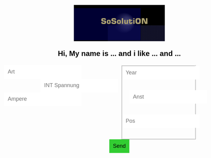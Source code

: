 

<html lang="en">

<head>
	<meta charset="utf-8">
	<meta http-equiv="X-UA-Compatible" content="IE=edge">
	<meta name="viewport" content="width=device-width, initial-scale=1.0">
	<title>Simple website</title>
	<title>A wme!</title>
	<style>
		body {
			text-align: center;
			background: url("https://cdn.pixabay.com/photo/2018/02/02/17/24/background-3125893_1280.jpg");
			color: white;
			font-family: Helvetica;
			background-size: cover;
			background-position: center center;
			background-repeat: no-repeat;
			background-attachment: fixed;
		}
		p {
			font-size: 24px;
			color: black;
		}
		input {
			border: 0;
			padding: 12px;
			font-size: 18px;
		}
		input[type="submit"] {
			background: limegreen;
			color: black;
		}
		.formBoxL{			
			width: 160px*(scrolled/10);    		
			max-width: 80%;
			left: 10px;
		}
		.formBoxK{			
			width: 1200px;    		
			max-width: 100%;
			left: 10px;
		}
		.squares {
			display: flex;
			justify-content: center;
		}
		.icon1,
		.icon2 {
			width: 240px;
			height: 240px;			
		}
		.icon1 {			
			display: flex;
			flex-wrap: wrap;
			position: relative;
			justify-content: center;		
		}
		.icon2 {			
			border-style: ridge;
			display: flex;
			flex-wrap: wrap;
			align-items: left;
			justify-content: center;
   }
		#box {
    width: 200px;
    height: 200px;
	max-width: 100%;
	position: relative;     
 }
#box div{    
    height: 100%;    
    border-radius: 50%;
	aspect-ratio: 1;
	position:absolute;
    background-color: rgb(15, 14, 14);
    box-shadow: inset 0 0 1em rgba(0, 0, 0, 0);
 }
		#Con {
			text-align: center;
			color: purple;
			font-family: Helvetica;
		}
		p {
			font-size: 24px;
			color: black;
		}
	</style>
	<img src="https://raw.githubusercontent.com/Wicker1090/Wicker1090.github.io/main/Images/weiter%20(1).png" alt="logo"
		width="300" height="120">
	<p>
		<b>Hi, My name is ... and i like ... and ...</b>
	</p>
	<form>
		<div class="squares">			
			<div class="icon1">
				<div>
				<div class="formBoxL">					
					<label for="Bezeichner">
						<input type="text" id="Bezeichner" placeholder="Art">						
				</div>
				<div class="formBoxK">					
					<label for="Spann">
						<input type="number" placeholder="INT Spannung">						
				</div>
				<div class="formBoxL">					
					<label for="Amp">
						<input type="number" id="A" placeholder="Ampere">
						</div>
				</div>
			</div>
			<div id="box">
			</div>
			<div class="icon2">   					
				<div class="formBoxK">					
					<label for="yr">
						<input type="number" id="yr" placeholder="Year" />						
				</div>
				<div class="formBoxL">					
					<label for="Anst">
						<input type="text" id="an" placeholder="Anst" />						
				</div>
				<div class="formBoxK">					
					<label for="pos">
						<input type="number" id="ps" placeholder="Pos" />						
				</div>
			</div>
		</div>
		<div>
			<input type="submit" id="btn" value="Send" />
		</div>
		<div id="msg">
		</div>
	</form>
</head>


<body>
	<script>
        window.addEventListener('scroll',()=>{
            const scrolable = document.documentElement.scrollHeight -window.innerHeight;
            const scrolled=window.scrollY;
            console.log(scrolled);
        })
    </script>
	<section id="Con">
		<script>
			let Arts = [];
			const addArt = (ev) => {
				ev.preventDefault();
				let art = {
					bezeichner: document.getElementById('Bezeichner').value,
					year: document.getElementById('yr').value
				}
				Arts.push(art);
				document.forms[0].reset();
				save();
				document.forms[0].reset();
				console.warn('added', { Arts });
				let pre = document.querySelector('#msg pre');
				pre.textContent = '\n' + JSON.stringify(Arts, '\t', 2);
				localStorage.setItem('GetSolution', JSON.stringify(Arts));
			}
			document.addEventListener('DOMContentLoaded', () => {
				document.getElementById('btn').addEventListener('click', addArt);
			});
		</script>
		<script>
			function save() {
				var c = document.createElement("a");
				c.download = "SOSO.txt";
				var t = new Blob([JSON.stringify(Arts)], {
					type: "text/plain"
				});
				c.href = window.URL.createObjectURL(t);
				c.click();
			}
		</script>
	</section>
</body>

</html>
